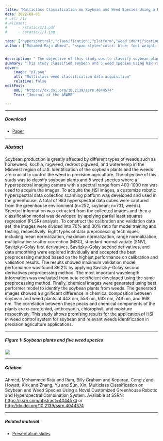 ```yaml
---
title: "Multiclass Classification on Soybean and Weed Species Using a Novel Customized Greenhouse Robotic and Hyperspectral Combination System" 
date: 2022-08-01
# url: /1/
# aliases: 
#     - /static/1/1.pdf
#     - /static/1/1.jpg
   
tags: ["hyperspectral","classification","platform","weed identification"]
author: ["Mohamed Raju Ahmed", "<span style='color: blue; font-weight: bold;'>Billy G. Ram </span>", "Cengiz Koparan", "Kirk Howatt", "Yu Zhang", "Xin Sun"]


description: " The objective of this study was to classify soybean plants and 5 weed species where a hyperspectral imaging camera with a spectral range from 400-1000 nm was used to acquire the images. " 
summary: "This study classified soybean and 5 weed species using NIR range of 400-1000 nm and PLS-DA model. A platform for green house data collection was fabricated and data pre-processing was applied." 
cover:
    image: "p1.png"
    alt: "Multiclass weed classification data acquisition"
    relative: false
editPost:
    URL: "https://dx.doi.org/10.2139/ssrn.4044574"
    Text: "Journal of the ASABE"

---
```


---

##### Download

+ [Paper](p1.pdf)



---

##### Abstract

Soybean production is greatly affected by different types of weeds such as horseweed, kochia, ragweed, redroot pigweed, and waterhemp in the Midwest region of U.S. Identification of the soybean plants and the weeds are crucial to control the weed in precision agriculture. The objective of this study was to classify soybean plants and 5 weed species where a hyperspectral imaging camera with a spectral range from 400-1000 nm was used to acquire the images. To acquire the HSI images, a customize robotic hyperspectral data collection scanning platform was developed and used in the greenhouse. A total of 983 hyperspectral data cubes were captured from the greenhouse environment (n=252, soybean; n=731, weeds). Spectral information was extracted from the collected images and then a classification model was developed by applying partial least squares regression (PLSR) analysis. To construct the calibration and validation data set, the images were divided into 70% and 30% ratio for model training and testing, respectively. Eight types of data preprocessing techniques including mean normalization, maximum normalization, range normalization, multiplicative scatter correction (MSC), standard normal variate (SNV), Savitzky–Golay first derivatives, Savitzky–Golay second derivatives, and data smoothing were explored individually and accepted the best preprocessing method based on the highest performance on calibration and validation results. The results showed maximum validation model performance was found 86.2% by applying Savitzky–Golay second derivatives preprocessing method. The most important wavelength information was evaluated from beta coefficient developed using the same preprocessing method. Finally, chemical images were generated using best performer model to identify the soybean plants from weeds. The generated images showed a significant difference in chemical composition between soybean and weed plants at 443 nm, 553 nm, 633 nm, 743 nm, and 968 nm. The correlation between these peaks and chemical components of the plants are α-caroteniod, anthocyanin, chlorophyll, and moisture respectively. This study shows promising results for the application of HSI in weed control system for soybean and relevant weeds identification in precision agriculture applications.

---

##### Figure 1: Soybean plants and five weed species

![](p1.png)

---

##### Citation

Ahmed, Mohammed Raju and Ram, Billy Graham and Koparan, Cengiz and Howatt, Kirk and Zhang, Yu and Sun, Xin, Multiclass Classification on Soybean and Weed Species Using a Novel Customized Greenhouse Robotic and Hyperspectral Combination System. Available at SSRN: https://ssrn.com/abstract=4044574 or http://dx.doi.org/10.2139/ssrn.4044574

---

##### Related material

+ [Presentation slides](pp1.pdf)


